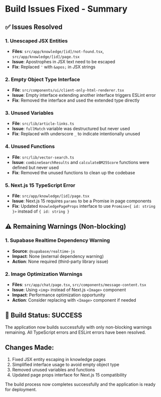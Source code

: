 # Build Issues Fixed - Summary

## ✅ Issues Resolved

### 1. **Unescaped JSX Entities** 
- **Files**: `src/app/knowledge/[id]/not-found.tsx`, `src/app/knowledge/[id]/page.tsx`
- **Issue**: Apostrophes in JSX text need to be escaped
- **Fix**: Replaced `'` with `&apos;` in JSX strings

### 2. **Empty Object Type Interface**
- **File**: `src/components/ui/client-only-html-renderer.tsx`
- **Issue**: Empty interface extending another interface triggers ESLint error
- **Fix**: Removed the interface and used the extended type directly

### 3. **Unused Variables**
- **File**: `src/lib/article-links.ts`
- **Issue**: `fullMatch` variable was destructured but never used
- **Fix**: Replaced with underscore `_` to indicate intentionally unused

### 4. **Unused Functions**
- **File**: `src/lib/vector-search.ts`
- **Issue**: `combineSearchResults` and `calculateBM25Score` functions were defined but never used
- **Fix**: Removed the unused functions to clean up the codebase

### 5. **Next.js 15 TypeScript Error**
- **File**: `src/app/knowledge/[id]/page.tsx`
- **Issue**: Next.js 15 requires `params` to be a Promise in page components
- **Fix**: Updated `KnowledgePageProps` interface to use `Promise<{ id: string }>` instead of `{ id: string }`

## ⚠️ Remaining Warnings (Non-blocking)

### 1. **Supabase Realtime Dependency Warning**
- **Source**: `@supabase/realtime-js`
- **Impact**: None (external dependency warning)
- **Action**: None required (third-party library issue)

### 2. **Image Optimization Warnings**
- **Files**: `src/app/chat/page.tsx`, `src/components/message-content.tsx`
- **Issue**: Using `<img>` instead of Next.js `<Image>` component
- **Impact**: Performance optimization opportunity
- **Action**: Consider replacing with `<Image>` component if needed

## 🎉 Build Status: **SUCCESS**

The application now builds successfully with only non-blocking warnings remaining. All TypeScript errors and ESLint errors have been resolved.

## Changes Made:
1. Fixed JSX entity escaping in knowledge pages
2. Simplified interface usage to avoid empty object type
3. Removed unused variables and functions
4. Updated page props interface for Next.js 15 compatibility

The build process now completes successfully and the application is ready for deployment.
